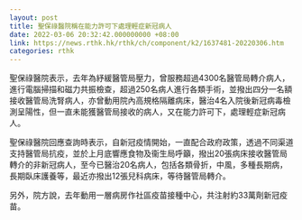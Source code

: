 ```yaml
---
layout: post
title: 聖保祿醫院稱在能力許可下處理輕症新冠病人
date: 2022-03-06 20:32:42.000000000 +08:00
link: https://news.rthk.hk/rthk/ch/component/k2/1637481-20220306.htm
categories: rthk
---
```


聖保祿醫院表示，去年為紓緩醫管局壓力，曾服務超過4300名醫管局轉介病人，進行電腦掃描和磁力共振檢查，超過250名病人進行各類手術，並撥出四分一名額接收醫管局洗腎病人，亦曾動用院內高規格隔離病床，醫治4名入院後新冠病毒檢測呈陽性，但一直未能獲醫管局接收的病人，又在能力許可下，處理輕症新冠病人。

聖保祿醫院回應查詢時表示，自新冠疫情開始，一直配合政府政策，透過不同渠道支持醫管局抗疫，並於上月底響應食物及衞生局呼籲，撥出20張病床接收醫管局轉介的非新冠病人，至今已醫治20名病人，包括各類骨折，中風，多種長期病，長期臥床護養等，最近亦撥出12張兒科病床，等待醫管局轉介。

另外，院方說，去年動用一層病房作社區疫苗接種中心，共注射約33萬劑新冠疫苗。
